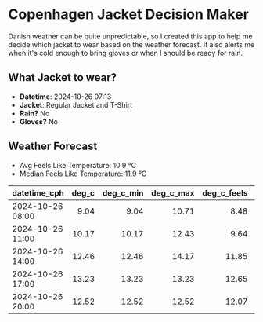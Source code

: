 
# Copenhagen Jacket Decision Maker

Danish weather can be quite unpredictable, so I created this app to help me decide which jacket to wear based on the weather forecast. 
It also alerts me when it's cold enough to bring gloves or when I should be ready for rain.

## What Jacket to wear?

- **Datetime**: 2024-10-26 07:13
- **Jacket**: Regular Jacket and T-Shirt
- **Rain?** No
- **Gloves?** No

## Weather Forecast
- Avg Feels Like Temperature: 10.9 °C
- Median Feels Like Temperature: 11.9 °C

| datetime_cph     |   deg_c |   deg_c_min |   deg_c_max |   deg_c_feels | weather   | wind   | rain   |
|:-----------------|--------:|------------:|------------:|--------------:|:----------|:-------|:-------|
| 2024-10-26 08:00 |    9.04 |        9.04 |       10.71 |          8.48 | Clouds    | Low    | None   |
| 2024-10-26 11:00 |   10.17 |       10.17 |       12.43 |          9.64 | Clouds    | Low    | None   |
| 2024-10-26 14:00 |   12.46 |       12.46 |       14.17 |         11.85 | Clouds    | Low    | None   |
| 2024-10-26 17:00 |   13.23 |       13.23 |       13.23 |         12.65 | Clouds    | Low    | None   |
| 2024-10-26 20:00 |   12.52 |       12.52 |       12.52 |         12.07 | Clouds    | Low    | None   |
        